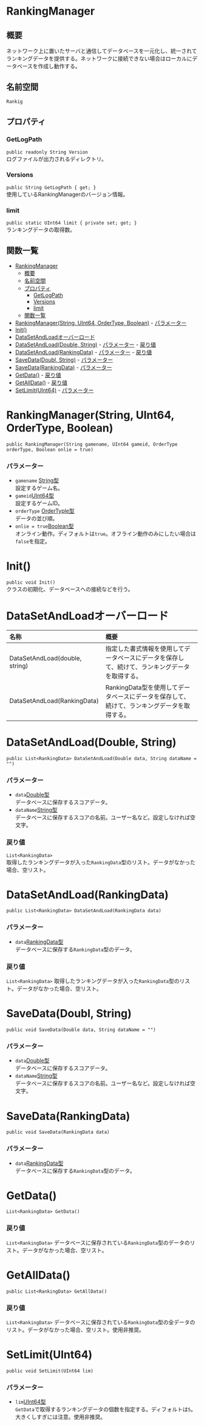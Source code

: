 # RankingManager

## 概要
ネットワーク上に置いたサーバと通信してデータベースを一元化し、統一されてランキングデータを提供する。ネットワークに接続できない場合はローカルにデータベースを作成し動作する。

## 名前空間
`Rankig`

## プロパティ
### GetLogPath
`public readonly String Version`  
ログファイルが出力されるディレクトリ。
### Versions
`public String GetLogPath { get; }`  
使用しているRankingManagerのバージョン情報。
### limit
`public static UInt64 limit { private set; get; }`  
ランキングデータの取得数。

## 関数一覧

<!-- TOC -->

- [RankingManager](#rankingmanager)
    - [概要](#概要)
    - [名前空間](#名前空間)
    - [プロパティ](#プロパティ)
        - [GetLogPath](#getlogpath)
        - [Versions](#versions)
        - [limit](#limit)
    - [関数一覧](#関数一覧)
- [RankingManager(String, UInt64, OrderType, Boolean)](#rankingmanagerstring-uint64-ordertype-boolean)
        - [パラメーター](#パラメーター)
- [Init()](#init)
- [DataSetAndLoadオーバーロード](#datasetandloadオーバーロード)
- [DataSetAndLoad(Double, String)](#datasetandloaddouble-string)
        - [パラメーター](#パラメーター-1)
        - [戻り値](#戻り値)
- [DataSetAndLoad(RankingData)](#datasetandloadrankingdata)
        - [パラメーター](#パラメーター-2)
        - [戻り値](#戻り値-1)
- [SaveData(Doubl, String)](#savedatadoubl-string)
        - [パラメーター](#パラメーター-3)
- [SaveData(RankingData)](#savedatarankingdata)
        - [パラメーター](#パラメーター-4)
- [GetData()](#getdata)
        - [戻り値](#戻り値-2)
- [GetAllData()](#getalldata)
        - [戻り値](#戻り値-3)
- [SetLimit(UInt64)](#setlimituint64)
        - [パラメーター](#パラメーター-5)

<!-- /TOC -->


# RankingManager(String, UInt64, OrderType, Boolean)
`public RankingManager(String gamename, UInt64 gameid, OrderType orderType, Boolean onlie = true)`
### パラメーター
- `gamename` [String型](https://docs.microsoft.com/ja-jp/dotnet/api/system.string?redirectedfrom=MSDN&view=netframework-4.7.2)  
設定するゲーム名。
- `gameid`[UInt64型](https://docs.microsoft.com/ja-jp/dotnet/api/system.uint64?redirectedfrom=MSDN&view=netframework-4.7.2)  
設定するゲームID。
- `orderType` [OrderTyple型]()  
データの並び順。
- `onlie = true`[Boolean型](https://docs.microsoft.com/ja-jp/dotnet/csharp/language-reference/keywords/bool)  
オンライン動作。ディフォルトは`true`。オフライン動作のみにしたい場合は`false`を指定。

# Init()
`public void Init()`  
クラスの初期化、データベースへの接続などを行う。

# DataSetAndLoadオーバーロード

| 名称 | 概要 |
| :- | :- |
| DataSetAndLoad(double, string) | 指定した書式情報を使用してデータベースにデータを保存して、続けて、ランキングデータを取得する。 |
| DataSetAndLoad(RankingData) | RankingData型を使用してデータベースにデータを保存して、続けて、ランキングデータを取得する。 |

# DataSetAndLoad(Double, String)
`public List<RankingData> DataSetAndLoad(Double data, String dataName = "")`

### パラメーター
- `data`[Double型](https://docs.microsoft.com/ja-jp/dotnet/csharp/language-reference/keywords/double)  
データベースに保存するスコアデータ。
- `dataName`[String型](https://docs.microsoft.com/ja-jp/dotnet/api/system.string?redirectedfrom=MSDN&view=netframework-4.7.2)  
データベースに保存するスコアの名前。ユーザー名など。設定しなければ空文字。

### 戻り値
`List<RankingData>`  
取得したランキングデータが入った`RankingData`型のリスト。データがなかった場合、空リスト。


# DataSetAndLoad(RankingData)
`public List<RankingData> DataSetAndLoad(RankingData data)`

### パラメーター
- `data`[RankingData型]()  
データベースに保存する`RankingData`型のデータ。

### 戻り値
`List<RankingData>`
取得したランキングデータが入った`RankingData`型のリスト。データがなかった場合、空リスト。

# SaveData(Doubl, String)
`public void SaveData(Double data, String dataName = "")`

### パラメーター
- `data`[Double型](https://docs.microsoft.com/ja-jp/dotnet/csharp/language-reference/keywords/double)  
データベースに保存するスコアデータ。
- `dataName`[String型](https://docs.microsoft.com/ja-jp/dotnet/api/system.string?redirectedfrom=MSDN&view=netframework-4.7.2)  
データベースに保存するスコアの名前。ユーザー名など。設定しなければ空文字。

# SaveData(RankingData)
`public void SaveData(RankingData data)`

### パラメーター
-   `data`[RankingData型]()  
データベースに保存する`RankingData`型のデータ。

# GetData()
`List<RankingData> GetData()`   

### 戻り値
`List<RankingData>`
データベースに保存されている`RankingData`型のデータのリスト。データがなかった場合、空リスト。

# GetAllData()
`public List<RankingData> GetAllData()`

### 戻り値
`List<RankingData>`
データベースに保存されている`RankingData`型の全データのリスト。データがなかった場合、空リスト。使用非推奨。

# SetLimit(UInt64)
`public void SetLimit(UInt64 lim)`

### パラメーター
- `lim`[UInt64型](https://docs.microsoft.com/ja-jp/dotnet/api/system.uint64?redirectedfrom=MSDN&view=netframework-4.7.2)  
`GetData`で取得するランキングデータの個数を指定する。ディフォルトは`5`。大きくしすぎには注意。使用非推奨。